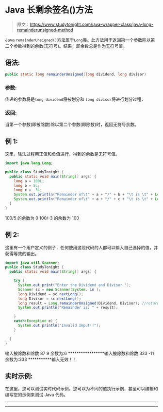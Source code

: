 # Java 长剩余签名()方法

> 原文：<https://www.studytonight.com/java-wrapper-class/java-long-remainderunsigned-method>

Java `remainderUnsigned()`方法属于`Long`类。此方法用于返回第一个参数除以第二个参数得到的余数(无符号)。结果，即余数总是作为无符号值。

## 语法:

```java
public static long remainderUnsigned(long dividend, long divisor)
```

### 参数:

传递的参数将是`long dividend`将被划分和 `long divisor`将进行划分过程`.`

### 返回:

当第一个参数(即被除数)除以第二个参数(即除数)时，返回无符号余数。

## 例 1:

这里，除法过程用正值和负值进行，得到的余数是无符号值。

```java
import java.lang.Long;

public class StudyTonight {
  public static void main(String[] args) {
    long a = 100L;
    long b = 5L;
    long c = -3L;
    System.out.println("Remainder of\t" + a + "/" + b + "\t is \t" + Long.remainderUnsigned(a, b));
    System.out.println("Remainder of\t" + a + "/" + c + "\t is \t" + Long.remainderUnsigned(a, c));
  }
}
```

100/5 的余数为 0
100/-3 的余数为 100

## 例 2:

这里有一个用户定义的例子，任何使用这段代码的人都可以输入自己选择的值，并获得等效的输出。

```java
import java.util.Scanner;
public class StudyTonight {
  public static void main(String[] args) {

    try {
      System.out.print("Enter the Dividend and Divisor ");
      Scanner sc = new Scanner(System. in );
      long Dividend = sc.nextLong();
      long Divisor = sc.nextLong();
      long result = Long.remainderUnsigned(Dividend, Divisor); //return the unsigned remainder       
      System.out.println("Remainder is: " + result);

    }
    catch(Exception e) {
      System.out.println("Invalid Input!!");
    }

  }
}
```

输入被除数和除数 87 9
余数为:6
*****************输入被除数和除数 333 -11
余数为:333
***********输入无效！！

## 实时示例:

在这里，您可以测试实时代码示例。您可以为不同的值执行示例，甚至可以编辑和编写您的示例来测试 Java 代码。

* * *

* * *